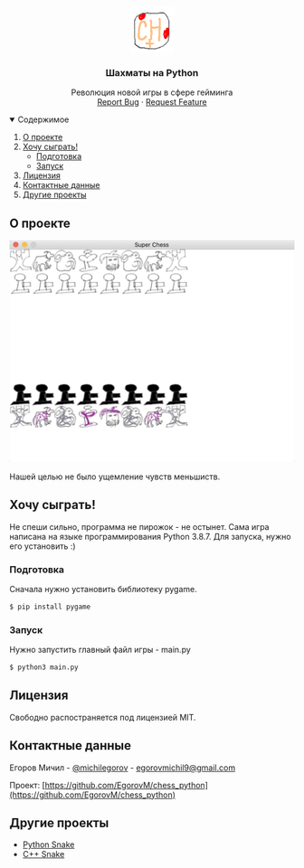 <p align="center">
  <a href="https://github.com/EgorovM/chess_python">
    <img src="source/logo.png" alt="Logo" width="80" height="80">
  </a>

  <h3 align="center">Шахматы на Python</h3>

  <p align="center">
    Революция новой игры в сфере гейминга
    <br />
    <a href="https://github.com/EgorovM/chess_python/issues">Report Bug</a>
    ·
    <a href="https://github.com/EgorovM/chess_python/issues">Request Feature</a>
  </p>
</p>


<details open="open">
  <summary>Содержимое</summary>
  <ol>
    <li>
      <a href="#о-проекте">О проекте</a>
    </li>
    <li>
      <a href="#хочу-сыграть">Хочу сыграть!</a>
      <ul>
        <li><a href="#подготовка">Подготовка</a></li>
        <li><a href="#запуск">Запуск</a></li>
      </ul>
    </li>
    <li><a href="#лицензия">Лицензия</a></li>
    <li><a href="#контактные-данные">Контактные данные</a></li>
    <li><a href="#другие-проекты">Другие проекты</a></li>
  </ol>
</details>



## О проекте

![screenshot](source/gameplay.png)

Нашей целью не было ущемление чувств меньшиств.

## Хочу сыграть!

Не спеши сильно, программа не пирожок - не остынет. Сама игра написана на языке программирования Python 3.8.7. Для запуска, нужно его установить :)

### Подготовка

Сначала нужно установить библиотеку pygame. 

```sh
$ pip install pygame
```

### Запуск

Нужно запустить главный файл игры - main.py

```sh
$ python3 main.py
```


## Лицензия

Свободно распостраняется под лицензией MIT.

## Контактные данные

Егоров Мичил - [@michilegorov](https://twitter.com/michilegorov) - egorovmichil9@gmail.com

Проект: [https://github.com/EgorovM/chess_python](https://github.com/EgorovM/chess_python)



<!-- ACKNOWLEDGEMENTS -->
## Другие проекты
* [Python Snake](https://www.github.com/EgorovM/snake)
* [C++ Snake](https://www.github.com/EgorovM/cpp_snake)
